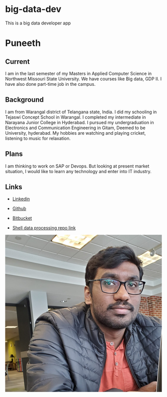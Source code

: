 # big-data-dev
This is a big data developer app

# Puneeth

## Current

I am in the last semester of my Masters in Applied Computer Science in Northwest Missouri State University. We have courses like Big data, GDP II. I have also done part-time job in the campus.

## Background

I am from Warangal district of Telangana state, India. I did my schooling in Tejaswi Concept School in Warangal. I completed my intermediate in Narayana Junior College in Hyderabad. I pursued my undergraduation in Electronics and Communication Engineering in Gitam, Deemed to be University, hyderabad. My hobbies are watching and playing cricket, listening to music for relaxation.

## Plans

I am thinking to work on SAP or Devops. But looking at present market situation, I would like to learn any technology and enter into IT industry.

## Links

- [Linkedin](https://www.linkedin.com/in/puneeth-annam-921b7219a/)

- [Github](https://github.com/Puneeth159)

- [Bitbucket](https://bitbucket.org/Puneethannam/)

- [Shell data processing repo link](https://github.com/Puneeth159/shell-data-processing)

![Puneeth](Puneeth.jpg)

